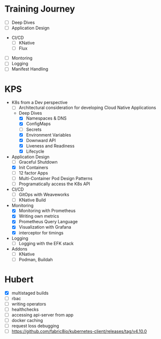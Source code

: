 # Training Journey
* [ ] Deep Dives
* [ ] Application Design
* CI/CD
  * [ ] KNative
  * [ ] Flux
* [ ] Montoring
* [ ] Logging
* [ ] Manifest Handling

# KPS
* K8s from a Dev perspective
  * [ ] Architectural consideration for developing Cloud Native Applications
  * Deep Dives
    * [x] Namespaces & DNS
    * [x] ConfigMaps 
    * [ ] Secrets
    * [x] Environment Variables
    * [x] Downward API
    * [x] Liveness and Readiness
    * [x] Lifecycle
* Application Design
  * [ ] Graceful Shutdown
  * [x] Init Containers
  * [ ] 12 factor Apps
  * [ ] Multi-Container Pod Design Patterns
  * [ ] Programatically access the K8s API
* CI/CD
  * [ ] GitOps with Weaveworks
  * [ ] KNative Build
* Monitoring
  * [x] Monitoring with Prometheus
  * [x] Writing own metrics
  * [x] Prometheus Query Language
  * [x] Visualization with Grafana
  * [x] interceptor for timings
* Logging
  * [ ] Logging with the EFK stack
* Addons
  * [ ] KNative
  * [ ] Podman, Buildah

# Hubert
* [x] multistaged builds
* [ ] rbac
* [ ] writing operators
* [ ] healthchecks
* [ ] accessing api-server from app
* [ ] docker caching
* [ ] request loss debugging
* [ ] https://github.com/fabric8io/kubernetes-client/releases/tag/v4.10.0
